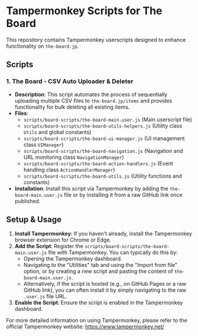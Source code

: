 # Tampermonkey Scripts for The Board

This repository contains Tampermonkey userscripts designed to enhance functionality on `the-board.jp`.

## Scripts

### 1. The Board - CSV Auto Uploader & Deleter

*   **Description**: This script automates the process of sequentially uploading multiple CSV files to `the-board.jp/items` and provides functionality for bulk deleting all existing items.
*   **Files**:
    *   `scripts/board-scripts/the-board-main.user.js` (Main userscript file)
    *   `scripts/board-scripts/the-board-utils-helpers.js` (Utility class `Utils` and global constants)
    *   `scripts/board-scripts/the-board-ui-manager.js` (UI management class `UIManager`)
    *   `scripts/board-scripts/the-board-navigation.js` (Navigation and URL monitoring class `NavigationManager`)
    *   `scripts/board-scripts/the-board-action-handlers.js` (Event handling class `ActionHandlerManager`)
    *   `scripts/board-scripts/the-board-utils.js` (Utility functions and constants)
*   **Installation**: Install this script via Tampermonkey by adding the `the-board-main.user.js` file or by installing it from a raw GitHub link once published.

## Setup & Usage
1.  **Install Tampermonkey**: If you haven't already, install the Tampermonkey browser extension for Chrome or Edge.
2.  **Add the Script**: Register the `scripts/board-scripts/the-board-main.user.js` file with Tampermonkey. You can typically do this by:
    *   Opening the Tampermonkey dashboard.
    *   Navigating to the "Utilities" tab and using the "Import from file" option, or by creating a new script and pasting the content of `the-board-main.user.js`.
    *   Alternatively, if the script is hosted (e.g., on GitHub Pages or a raw GitHub link), you can often install it by simply navigating to the raw `.user.js` file URL.
3.  **Enable the Script**: Ensure the script is enabled in the Tampermonkey dashboard.

For more detailed information on using Tampermonkey, please refer to the official Tampermonkey website: https://www.tampermonkey.net/
